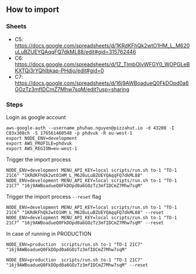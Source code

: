 ## How to import

### Sheets
- C5: https://docs.google.com/spreadsheets/d/1KRdKFhQk2wtO1HM_L_M620uLuBZUEYQAqqFQ7dkML88/edit#gid=315762446
- C6: https://docs.google.com/spreadsheets/d/1Z_TImbOIvWFGY0_WOPGLeBKXTQi3rYQhlbkap-PHdjo/edit#gid=0
- C7: https://docs.google.com/spreadsheets/d/16j9AWBoadueQ0FkDOpd0a6GOzTz3mfIDCmZ7Mhw7sqM/edit?usp=sharing

### Steps

Login as google account
```shell
aws-google-auth --username phuhao.nguyen@pizzahut.io -d 43200 -I C03x308ch -S 176561460548 -p phdvuk -R eu-west-1
export NODE_ENV=development
export AWS_PROFILE=phdvuk
export AWS_REGION=eu-west-1
```

Trigger the import process
```shell
NODE_ENV=development MENU_API_KEY=local scripts/run.sh to-1 "TO-1 21C6" "1KRdKFhQk2wtO1HM_L_M620uLuBZUEYQAqqFQ7dkML88"
NODE_ENV=development MENU_API_KEY=local scripts/run.sh to-1 "TO-1 21C7" "16j9AWBoadueQ0FkDOpd0a6GOzTz3mfIDCmZ7Mhw7sqM"
```

Trigger the import process `--reset` flag

```shell
NODE_ENV=development MENU_API_KEY=local scripts/run.sh to-1 "TO-1 21C6" "1KRdKFhQk2wtO1HM_L_M620uLuBZUEYQAqqFQ7dkML88" --reset
NODE_ENV=development MENU_API_KEY=local scripts/run.sh to-1 "TO-1 21C7" "16j9AWBoadueQ0FkDOpd0a6GOzTz3mfIDCmZ7Mhw7sqM" --reset
```

In case of running in PRODUCTION

```shell
NODE_ENV=production  scripts/run.sh to-1 "TO-1 21C7" "16j9AWBoadueQ0FkDOpd0a6GOzTz3mfIDCmZ7Mhw7sqM"
```

```shell
NODE_ENV=production  scripts/run.sh to-1 "TO-1 21C7" "16j9AWBoadueQ0FkDOpd0a6GOzTz3mfIDCmZ7Mhw7sqM" --reset
```

